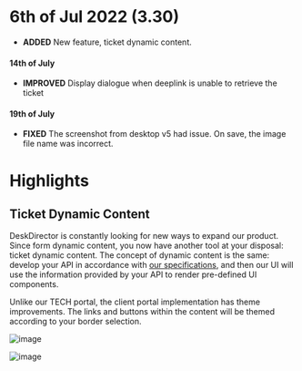 # 6th of Jul 2022 (3.30)

- **ADDED** New feature, ticket dynamic content.

#### 14th of July
- **IMPROVED** Display dialogue when deeplink is unable to retrieve the ticket

#### 19th of July
- **FIXED** The screenshot from desktop v5 had issue. On save, the image file name was incorrect.

# Highlights

## Ticket Dynamic Content

DeskDirector is constantly looking for new ways to expand our product. Since form dynamic content, you now have another tool at your disposal: ticket dynamic content. The concept of dynamic content is the same: develop your API in accordance with [our specifications](https://help.deskdirector.com/article/4ny9hk9do1), and then our UI will use the information provided by your API to render pre-defined UI components.

Unlike our TECH portal, the client portal implementation has theme improvements. The links and buttons within the content will be themed according to your border selection.

![image](https://user-images.githubusercontent.com/1712143/177470557-10f436c6-b90c-4995-84d1-51ba88f74f81.png)

![image](https://user-images.githubusercontent.com/1712143/177470639-e84ddc05-c1cb-4db7-8920-2b26b1fedd97.png)
